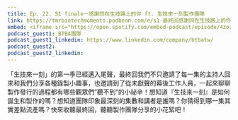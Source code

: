 ```yaml
---
title: Ep. 22. S1 finale－感謝同在生技路上的你 ft. 生技來一刻製作團隊
link: https://tmrbiotechmoments.podbean.com/e/s1-最終回感謝同在生技路上的你/
embed: <iframe src="https://open.spotify.com/embed-podcast/episode/4zozd79qdpf0GrwoKGPVwY" width="100%" height="232" frameborder="0" allowtransparency="true" allow="encrypted-media"></iframe>
podcast_guest1: BTBA團隊
podcast_guest1_linkedin: https://www.linkedin.com/company/btbatw/
podcast_guest2:
podcast_guest2_linkedin:
---
```


「生技來一刻」的第一季已經邁入尾聲，最終回我們不只邀請了每一集的主持人回來和我們分享各種錄製小趣事，也邀請到了從未獻聲的幕後工作人員，一起來聊聊製作發行的過程都有哪些觀眾們”聽不到“的小祕辛！想知道『生技來一刻』是如何誕生和製作的嗎？想知道團隊印象最深刻的集數和講者是誰嗎？你猜得到哪一集其實差點流產嗎？快來收聽最終回，聽聽製作團隊分享的小花絮吧！
